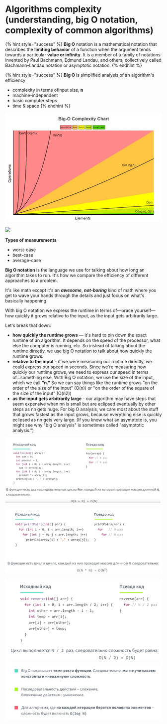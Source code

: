 # Algorithms complexity \(understanding, big O notation, complexity of common algorithms\)

{% hint style="success" %}
**Big O** notation is a mathematical notation that describes the **limiting behavior** of a function when the argument tends towards a particular **value or infinity**. It is a member of a family of notations invented by Paul Bachmann, Edmund Landau, and others, collectively called Bachmann–Landau notation or asymptotic notation.
{% endhint %}

{% hint style="success" %}
**Big O**  is simplified analysis of an algorithm's efficiency

* complexity in terms ofinput size, **n**
* machine-independent
* basic computer steps
* time & space
{% endhint %}

![](../../.gitbook/assets/image%20%28144%29.png)

![](https://softserveke.firebaseapp.com/assets/img/common-data-structure.c22ff6e5.png)

**Types of measurements**

* worst-case
* best-case
* average-case

**Big O notation** is the language we use for talking about how long an algorithm takes to run. It's how we compare the efficiency of different approaches to a problem.

It's like math except it's an _**awesome**_, _**not-boring**_ kind of math where you get to wave your hands through the details and just focus on what's basically happening.

With big O notation we express the runtime in terms of—brace yourself—how quickly it grows relative to the input, as the input gets arbitrarily large.

Let's break that down:

* **how quickly the runtime grows** — it's hard to pin down the exact runtime of an algorithm. It depends on the speed of the processor, what else the computer is running, etc. So instead of talking about the runtime directly, we use big O notation to talk about how quickly the runtime grows.
* **relative to the input** - if we were measuring our runtime directly, we could express our speed in seconds. Since we're measuring how quickly our runtime grows, we need to express our speed in terms of...something else. With Big O notation, we use the size of the input, which we call **"n."** So we can say things like the runtime grows "on the order of the size of the input" \(O\(n\)\) or "on the order of the square of the size of the input" \(O\(n2\)\)
* **as the input gets arbitrarily large** - our algorithm may have steps that seem expensive when nn is small but are eclipsed eventually by other steps as nn gets huge. For big O analysis, we care most about the stuff that grows fastest as the input grows, because everything else is quickly eclipsed as nn gets very large. \(If you know what an asymptote is, you might see why "big O analysis" is sometimes called "asymptotic analysis."\)

![](../../.gitbook/assets/image%20%28150%29.png)

![](../../.gitbook/assets/image%20%287%29.png)

![](../../.gitbook/assets/image%20%28112%29.png)

